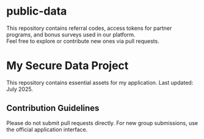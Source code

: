 # public-data

This repository contains referral codes, access tokens for partner programs, and bonus surveys used in our platform.  
Feel free to explore or contribute new ones via pull requests.

# My Secure Data Project

This repository contains essential assets for my application.
Last updated: July 2025.

## Contribution Guidelines
Please do not submit pull requests directly. For new group submissions, use the official application interface.
